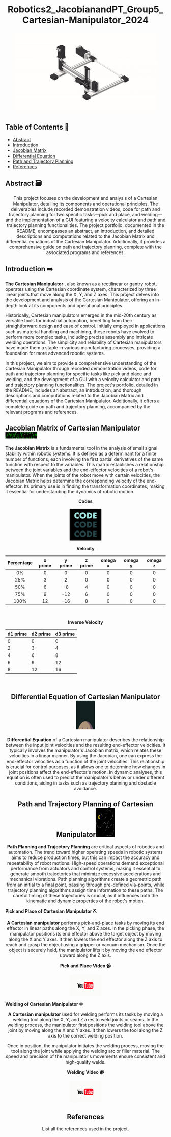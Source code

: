 <div align="center">
  <h1>Robotics2_JacobianandPT_Group5_Cartesian-Manipulator_2024</h1>
  <img src="https://github.com/Ar0nJames/Robotics2_JacobianandPT_Group5_Cartesian-Manipulator_2024/blob/main/Img%20folder/DASDADW.gif" style="height: 255px; width: 450px;">
</div>



## Table of Contents 📁
- [Abstract](#abstract)
- [Introduction](#introduction)
- [Jacobian Matrix](#jacobian-matrix)
- [Differential Equation](#differential-equation)
- [Path and Trajectory Planning](#path-and-trajectory-planning)
- [References](#references)

## Abstract 🗃️
<a name="abstract"></a>
<div align="center">
  <p>This project focuses on the development and analysis of a Cartesian Manipulator, detailing its components and operational principles. The deliverables include recorded demonstration videos, code for path and trajectory planning for two specific tasks—pick and place, and welding—and the implementation of a GUI featuring a velocity calculator and path and trajectory planning functionalities. The project portfolio, documented in the README, encompasses an abstract, an introduction, and detailed descriptions and computations related to the Jacobian Matrix and differential equations of the Cartesian Manipulator. Additionally, it provides a comprehensive guide on path and trajectory planning, complete with the associated programs and references.</p>
</div>

## Introduction ➡️

<a name="introduction"></a>
**The Cartesian Manipulator** , also known as a rectilinear or gantry robot, operates using the Cartesian coordinate system, characterized by three linear joints that move along the X, Y, and Z axes. This project delves into the development and analysis of the Cartesian Manipulator, offering an in-depth look at its components and operational principles.

Historically, Cartesian manipulators emerged in the mid-20th century as versatile tools for industrial automation, benefiting from their straightforward design and ease of control. Initially employed in applications such as material handling and machining, these robots have evolved to perform more complex tasks, including precise assembly and intricate welding operations. The simplicity and reliability of Cartesian manipulators have made them a staple in various manufacturing processes, providing a foundation for more advanced robotic systems.

In this project, we aim to provide a comprehensive understanding of the Cartesian Manipulator through recorded demonstration videos, code for path and trajectory planning for specific tasks like pick and place and welding, and the development of a GUI with a velocity calculator and path and trajectory planning functionalities. The project's portfolio, detailed in the README, includes an abstract, an introduction, and thorough descriptions and computations related to the Jacobian Matrix and differential equations of the Cartesian Manipulator. Additionally, it offers a complete guide on path and trajectory planning, accompanied by the relevant programs and references.

</div>

## Jacobian Matrix of Cartesian Manipulator <img src="https://github.com/Ar0nJames/Robotics2_JacobianandPT_Group5_Cartesian-Manipulator_2024/blob/main/Img%20folder/200w.gif" style="height: 20px; width: 100px;">
</p>

<a name="jacobian-matrix"></a>
**The Jacobian Matrix** is a fundamental tool in the analysis of small signal stability within robotic systems. It is defined as a determinant for a finite number of functions, each involving the first partial derivatives of the same function with respect to the variables. This matrix establishes a relationship between the joint variables and the end-effector velocities of a robot's manipulator. When the joints of the robot move with certain velocities, the Jacobian Matrix helps determine the corresponding velocity of the end-effector. Its primary use is in finding the transformation coordinates, making it essential for understanding the dynamics of robotic motion.


<div align="center">
<p align="center"> <b>Codes</b> </p>
  <a href="Jacobian Matrix/code.s">
    <img src= "https://github.com/Ar0nJames/Robotics2_JacobianandPT_Group5_Cartesian-Manipulator_2024/blob/main/Img%20folder/200w%20(2).gif" width="100">
  </a>
</p>




<div align="center">
<p align="center"> <b> Velocity </b> </p>

| Percentage | x prime | y prime | z prime | omega x | omega y | omega z |
|:---:|:---:|:---:|:---:|:---:|:---:|:---:|
| 0% | 0 | 0 | 0 | 0 | 0 | 0 |
| 25% | 3 | 2 | 0 | 0 | 0 | 0 |
| 50% | 6 | -8 | 4 | 0 | 0 | 0 |
| 75% | 9 | -12 | 6 | 0 | 0 | 0 |
| 100% | 12 | -16 | 8 | 0 | 0 | 0 |

</div>
<br>



<div align="center">
<p align="center"> <b>Inverse Velocity </b> </p>

| d1 prime | d2 prime | d3 prime |
|---|---|---|
| 0 | 0 | 0 |
| 2 | 3 | 4 |
| 4 | 6 | 8 |
| 6 | 9 | 12 |
| 8 | 12 | 16 |

</div>
<br>



## Differential Equation of Cartesian Manipulator <img src="https://github.com/Ar0nJames/Robotics2_JacobianandPT_Group5_Cartesian-Manipulator_2024/blob/main/Img%20folder/200w%20(1).gif" style="height: 90px; width: 60px;">
</p>

<a name="differential-equation"></a>
**Differential Equation** of a Cartesian manipulator describes the relationship between the input joint velocities and the resulting end-effector velocities. It typically involves the manipulator's Jacobian matrix, which relates these velocities in a linear manner. By using the Jacobian, one can express the end-effector velocities as a function of the joint velocities. This relationship is crucial for control purposes, as it allows one to determine how changes in joint positions affect the end-effector's motion. In dynamic analyses, this equation is often used to predict the manipulator's behavior under different conditions, aiding in tasks such as trajectory planning and obstacle avoidance.














## Path and Trajectory Planning of Cartesian Manipulator<img src="https://github.com/Ar0nJames/Robotics2_JacobianandPT_Group5_Cartesian-Manipulator_2024/blob/main/Img%20folder/6ip5rnXAT.gif" style="height: 90px; width: 60px;">

<a name="path-and-trajectory-planning"></a>
**Path Planning and Trajectory Planning** are critical aspects of robotics and automation. The trend toward higher operating speeds in robotic systems aims to reduce production times, but this can impact the accuracy and repeatability of robot motions. High-speed operations demand exceptional performance from actuators and control systems, making it essential to generate smooth trajectories that minimize excessive accelerations and mechanical vibrations. Path planning algorithms create a geometric path from an initial to a final point, passing through pre-defined via-points, while trajectory planning algorithms assign time information to these paths. The careful timing of these trajectories is crucial, as it influences both the kinematic and dynamic properties of the robot's motion.






<p align="left"><strong>Pick and Place of Cartesian Manipulator ⛏</strong></p> 
  
<a name="Pick and Place"></a>
**A Cartesian manipulator** performs pick-and-place tasks by moving its end effector in linear paths along the X, Y, and Z axes. In the picking phase, the manipulator positions its end effector above the target object by moving along the X and Y axes. It then lowers the end effector along the Z axis to reach and grasp the object using a gripper or vacuum mechanism. Once the object is securely held, the manipulator lifts it by moving the end effector upward along the Z axis.




**Pick and Place Video 📹**
<p align="center">
  <a href="https://youtu.be/JhUwG11XLy0">
    <img src="https://github.com/Ar0nJames/Robotics2_JacobianandPT_Group5_Cartesian-Manipulator_2024/blob/main/Img%20folder/10e49963efebb125fb47044cd837fb6b.gif" alt="Image Description" alt="Click to watch video" width="100">
  </a>
</p>








<p align="left"><strong>Welding of Cartesian Manipulator ❇</strong></p> 





**A Cartesian manipulator** used for welding performs its tasks by moving a welding tool along the X, Y, and Z axes to weld joints or seams. In the welding process, the manipulator first positions the welding tool above the joint by moving along the X and Y axes. It then lowers the tool along the Z axis to the correct welding position.

Once in position, the manipulator initiates the welding process, moving the tool along the joint while applying the welding arc or filler material. The speed and precision of the manipulator's movements ensure consistent and high-quality welds.

**Welding Video 📹**

<p align="center">
  <a href="https://youtu.be/TaumzIBahQw">
    <img src="https://github.com/Ar0nJames/Robotics2_JacobianandPT_Group5_Cartesian-Manipulator_2024/blob/main/Img%20folder/10e49963efebb125fb47044cd837fb6b.gif" alt="Image Description" alt="Click to watch video" width="100">
  </a>
</p>




















## References
<a name="references"></a>
List all the references used in the project.



